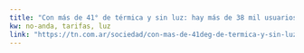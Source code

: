 ```yaml
---
title: "Con más de 41° de térmica y sin luz: hay más de 38 mil usuarios afectados en Buenos Aires - TN.com.ar"
kw: no-anda, tarifas, luz
link: "https://tn.com.ar/sociedad/con-mas-de-41deg-de-termica-y-sin-luz-hay-mas-de-70-mil-usuarios-afectados-en-buenos-aires_935966"
---
```


